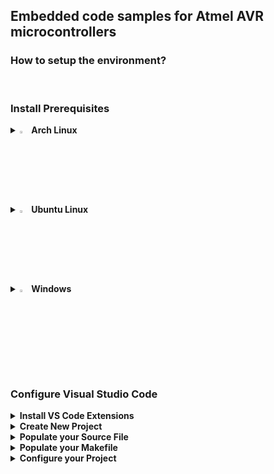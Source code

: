 ## Embedded code samples for Atmel AVR microcontrollers

### How to setup the environment?

<br>

### Install Prerequisites
<details>
  <summary><img src="https://github.com/user-attachments/assets/6adedf3c-1d29-43f4-8e96-8c3d6cdcae11" width="3%" height="3%" /><b> Arch Linux</b></summary>
&emsp;
  
```bash
sudo pacman -S base-devel usbutils avrdude avr-gcc avr-libc  
git clone https://aur.archlinux.org/visual-studio-code-bin.git
cd visual-studio-code-bin
makepkg -si
```
  
</details>

<details>
  <summary><img src="https://github.com/user-attachments/assets/731b966d-2257-4276-9d8b-ac7f43758c4d" width="3%" height="3%" /><b> Ubuntu Linux</b></summary>

```bash
sudo apt update
sudo apt install gcc build-essential
sudo apt install gcc-avr binutils-avr avr-libc gdb-avr
sudo apt install libusb-dev avrdude
sudo apt install code
```
</details>

<details>
  <summary><img src="https://github.com/user-attachments/assets/7cf4fdb1-c479-407a-89a4-1a254f1301ec" width="3%" height="3%" /><b> Windows</b></summary>  
  <br>
  - Install <a href="https://winavr.sourceforge.net">WinAVR</a> for a Light-Weight Compiler<br>
  - Or install the full <a href="https://ww1.microchip.com/downloads/aemDocuments/documents/DEV/ProductDocuments/SoftwareTools/avr8-gnu-toolchain-3.7.0.1796-win32.any.x86_64.zip">AVR Toolchain</a><br>
  - Install <a href="https://code.visualstudio.com/Download">Visual Studio Code</a><br>
</details>

<br>

### Configure Visual Studio Code

<details>
  <summary><b>Install VS Code Extensions</b></summary>
  <br>
  Open <b>Extensions</b> in the left pane or press <b>Ctrl+Shift+X</b>
  <br>
  <br>
  Search for <b>C/C++ Extension Pack</b> and click "Install"
  <br>
  <img src="https://github.com/user-attachments/assets/329c0eb9-de80-4733-9330-db12b8b6e119" width="50%" height="50%" />
  <br>
  <br>
  Search for <b>Makefile</b> Tools and click <b>Install</b>
  <br> 
  <img src="https://github.com/user-attachments/assets/ab3f2da6-5baa-40f6-8655-79ee52b7e633" width="50%" height="50%" />
</details>

<details>
  <summary><b>Create New Project</b></summary><br>
  - Create an empty folder anywhere<br>
  - Open the empty folder ( Ctrl+O )<br>
  - Create an empty <b>C/C++ File</b> and a <b>Makefile</b> ( Right click -> New File )<br><br>
  <img src="https://github.com/user-attachments/assets/2a41e63a-a7a6-4da5-9505-1d13e64303cb" width="50%" height="50%" />
</details>

<details>
  <summary><b>Populate your Source File</b></summary><br>
  - Populate your <b>Source File</b><br><br>
  <img src="https://github.com/user-attachments/assets/b26bf4c2-954d-4b55-ba59-01909dfc951e" width="50%" height="50%" /><br>
  <b>Note:</b> Your header files will be red underlined.<br>This is an expected behavior.<br>To resolve this you must configure VS Code.<br><br>
  - Press <b>F1</b> and in the searchbox type <b>C/C++</b> <br>
  - Then select <b>C/C++: Edit Configurations (UI)</b><br><br>
  <img src="https://github.com/user-attachments/assets/7f502d4f-5255-4542-86d5-b2358820893c" width="50%" height="50%" /><br><br>
  - Set <b>Configuration Name</b> ( Linux or Win32 ...etc. )<br><br>
  <img src="https://github.com/user-attachments/assets/19126ef9-a53c-49a5-ab7c-c9e60c406fdd" width="50%" height="50%" /><br><br>
  - Locate <b>avr-gcc</b> on your Machine<br>
  - Edit the <b>Compiler Path</b><br><br>
  <img src="https://github.com/user-attachments/assets/239dcd6b-3a0d-4d27-b38d-5011e5343e79" width="50%" height="50%" /><br>
  <b>Note:</b> you will might need to use quotation marks<br>for the <b>Compiler Path</b> if there are empty spaces in it<br><br>
  - Select <b>IntelliSense mode</b><br><br>
  <img src="https://github.com/user-attachments/assets/68aad793-1107-4302-ae71-535d2b2fbf81" width="50%" height="50%" /><br>
  <b>Note:</b> the <b>gcc-x86 (legacy)</b> worked fine for me<br>but make sure to test your platform specific <b>IntelliSense mode</b><br>( i.e. <b>linux-gcc-x86</b> or <b>windows-gcc-x86</b> )<br><br>
  - Save the Configuration and check your Source Code<br><br>
  <img src="https://github.com/user-attachments/assets/b7277027-434c-4d58-a298-9ecf65dd2b56" width="50%" height="50%" /><br>
  <b>Note:</b> header file names are not underlined anymore
  <br>
  however methods and some definitions are.
  <br>
  This is an expected behavior.
  <br>
  You need to select the proper Microcontroller!
  <br>
  <br>
  - Press and hold <b>Ctrl</b> and click on the <b>avr/io.h</b> header file in your source
  <br>
  - This will bring you to <b>io.h</b> where you can look up your <b>Microcontroller definition
  </b>
  <br>
  - Copy your Microcontroller definition<br><br>
  <img src="https://github.com/user-attachments/assets/2ac5d640-4ba3-4c8f-985a-fbb932e01a67" width="50%" height="50%" />
  <br>
  <br>
  - Go back to the <b>C/C++ Configurations</b> and edit the <b>Defines</b> section<br>
  - Paste your <b>Microcontroller Definition</b> here and save it<br><br>
  <img src="https://github.com/user-attachments/assets/11e48bb2-45b7-4a23-b5bf-4705711a1ae3" width="50%" height="50%" />
  <br>
  <br>
  Two <b>json</b> files appeared in the folder structure
  <br>
  <img src="https://github.com/user-attachments/assets/a6453534-0456-45d8-9adf-e9709f9aef11" width="50%" height="50%" />
  <br>
  <br>

  - Check if IntelliSense and Smart Hints work<br>
  - If nothing is underlined and all functionalities work you are <b>done 📗
  </b>
  <br>
<img src="https://github.com/user-attachments/assets/eb631695-f2b1-4d10-a238-acb5003bc2ba" width="50%" height="50%" />
</details>

<details>
  <summary><b>Populate your Makefile</b></summary>
  <br>
  <br>
  
  Copy the name of your <b>Programmer Hardware</b>
  <br>
  
  ```bash
  avrdude -c ?
  ```
  <img src="https://github.com/user-attachments/assets/7758c9df-86cf-4bcb-bc04-dc7f8eb41489" width="50%" height="50%" />
  <br>
  <br>
  <br>
  Copy the name of your <b>Microcontroller</b>
  <br>
  
  ```bash
  avrdude -p ?
  ```
  <img src="https://github.com/user-attachments/assets/9ea12bd7-6f81-4923-87a3-407280066c9f" width="20%" height="20%" />
  <br>
  <br>
  <br>
  Construct the terminal command to <b>Flash the HEX File</b>
  <br>
  
  ```bash
  avrdude -c stk500v2 -p m328p -U main.hex
  ```

  <br>
  <br>
  Copy the name of your MCU for the Compiler
  
  ```bash
  avr-gcc --target-help
  ```

  <img src="https://github.com/user-attachments/assets/6e4febad-8233-4e10-aa59-ae4a957d1683" width="50%" height="50%" />
  <br>
  <br>
  <br>
  Check the <b>Crystal Oscillator Frequency</b>
  <br>
  For example if the frequency is <b>16 Mhz</b> the argument will be this:

  
  ```bash
  16000000UL
  ```

  <br>
  <br>

  Construct the terminal command to <b>Compile the HEX File</b>
  <br>
  <i>avr-gcc&emsp;<source_file>&emsp;<mcu_type>&emsp;<clock_frequency>&emsp;<output_file></i>
  <br>
  
  ```bash
  avr-gcc main.c -mmcu=atmega328p -DF_CPU=16000000UL -Os -o main.hex
  ```
  <b>Note:</b> the <b>-Os</b> argument will minimize the output file size
  <br>
  <br>
  <br>

  Populate your <b>Makefile</b> to Compile and Flash
  <br>
  <img src="https://github.com/user-attachments/assets/4aeb44db-a554-4e8d-a15c-a18e3aed78f8" width="50%" height="50%" />
</details>

<details>
  <summary><b>Configure your Project</b></summary>
  <br>
  <br>
  <b>Optionally:</b> You can execute the <b>Makefile</b> from the Terminal
  <br>
  by going to the <b>Project Folder</b> and executing this:
  <br>

  ```bash
  sudo make
  ```
  <br>
  But to directly execute your <b>Makefile</b> from VS Code
  <br>
  Press <b>F1</b> and search for <b>tasks</b> and select <b>Tasks: Configure Task</b>
  <br>
  <img src="https://github.com/user-attachments/assets/7594e421-84fe-42b0-be1c-7a8a20c3ba02" width="30%" height="30%" />
  <br>
  <br>
  Then select <b>Create tasks.json file from template</b>
  <br>
  <img src="https://github.com/user-attachments/assets/4438836a-37c6-46e3-9d25-fe163d01494c" width="50%" height="50%" />
  <br>
  <br>
  Then select <b>Others</b>
  <br>
  <img src="https://github.com/user-attachments/assets/e1a3669f-fd7f-4e72-a0af-c761d41ec1a2" width="40%" height="40%" />
  <br>
  <br>
  A <b>tasks.json</b> file will appear in the file explorer
  <br>
  <img src="https://github.com/user-attachments/assets/a00c5244-7fda-4dae-9b37-b4b942ee1abd" width="50%" height="50%" />
  <br>
  <br>
  The file content looks like this by default
  <br>
  <img src="https://github.com/user-attachments/assets/60ccb7b3-dc85-4552-b1a7-7ec4e2c519f6" width="50%" height="50%" />
  <br>
  <br>
  Edit <b>label</b> and <b>command</b> values and <b>save</b> the file
  <br>
  
  ```json
  {
  "version": "2.0.0",
  "tasks": [
      {
          "label": "make",
          "type": "shell",
          "command": "sudo make"
      }
    ]
  }
  ```
  <br>
  Press <b>F1</b> and select <b>Configure: Default Build Task</b>
  <br>
  <img src="https://github.com/user-attachments/assets/95ff3bdb-f533-4588-8809-0d9fd9bb4f20" width="30%" height="30%" />
  <br>
  <br>
  Select <b>make</b>
  <br>
  <img src="https://github.com/user-attachments/assets/60794350-775e-40cf-a883-3f10ccb6b63c" width="40%" height="40%" />
  <br>
  <b>Note:</b> the command <b>make</b> will might not appear<br>if the <b>json</b> is not saved correctly.
  <br>
  <br>
  This will add the <b>problemMatcher</b> and <b>group</b> sections to your <b>json</b> file
  <br>
  <img src="https://github.com/user-attachments/assets/609c071d-c1f7-402d-a3b6-bedc446dc9ef" width="50%" height="50%" />
  <br>
  <br>
  Now you can press <b>Ctrl+Shift+B</b> or select <b>Run Build Task</b>
  <br>
  <img src="https://github.com/user-attachments/assets/fd931bfd-05fd-438d-acf0-121c68d92620" width="30%" height="30%" />
  <br>
  <br>
  If the compile and upload was <b>successful</b>
  <br>
  the <b>terminal output</b> will look like this:
  <br>

  ```bash
  avrdude -c stk500v2 -p m328p -P /dev/ttyUSB0 -U main.hex
  avrdude: AVR device initialized and ready to accept instructions
  avrdude: device signature = 0x1e950f (probably m328p)
  avrdude: Note: flash memory has been specified, an erase cycle will be performed.
         To disable this feature, specify the -D option.
  avrdude: erasing chip
  
  avrdude: processing -U flash:w:main.hex:e
  avrdude: reading input file main.hex for flash
         with 164 bytes in 1 section within [0, 0xa3]
         using 2 pages and 92 pad bytes
  avrdude: writing 164 bytes flash ...
  Writing | ################################################## | 100% 0.19 s 
  avrdude: 164 bytes of flash written
  avrdude: verifying flash memory against main.hex
  Reading | ################################################## | 100% 0.13 s 
  avrdude: 164 bytes of flash verified
  
  avrdude done.  Thank you.
  ```
  
</details>
  
  
<br><br><br><br><br><br><br><br>
